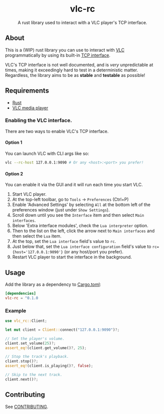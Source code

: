 <br />
<div align="center">
    <h1>vlc-rc</h1>
    <p>A rust library used to interact with a VLC player's TCP interface.</p>
</div>

## About

This is a (WIP) rust library you can use to interact with [VLC](https://www.videolan.org/vlc) programmatically by using its built-in [TCP interface](https://wiki.videolan.org/Documentation:Advanced_Use_of_VLC/#RC_and_RTCI).

VLC's TCP interface is not well documented, and is *very* unpredictable at times, making it exceedingly hard to test in a deterministic matter. Regardless, the library aims to be as **stable** and **testable** as possible!

## Requirements

* [Rust](https://www.rust-lang.org/)
* [VLC media player](https://www.videolan.org/vlc/)

### Enabling the VLC interface.

There are two ways to enable VLC's TCP interface.

#### Option 1

You can launch VLC with CLI args like so:

```sh
vlc --rc-host 127.0.0.1:9090 # Or any <host>:<port> you prefer!
```

#### Option 2

You can enable it via the GUI and it will run each time you start VLC.

1. Start VLC player.
2. At the top-left toolbar, go to `Tools` -> `Preferences` (Ctrl+P)
3. Enable 'Advanced Settings' by selecting `All` at the bottom left of the preferences window (just under `Show Settings`).
4. Scroll down until you see the `Interface` item and then select `Main interfaces`.
5. Below 'Extra interface modules', check the `Lua interpreter` option.
6. Then to the list on the left, click the arrow next to `Main interfaces` and then select the `Lua` item.
7. At the top, set the `Lua interface` field's value to `rc`.
8. Just below that, set the `Lua interface configuration` field's value to `rc={host='127.0.0.1:9090'}` (or any host/port you prefer).
9. Restart VLC player to start the interface in the background.

## Usage

Add the library as a dependency to [Cargo.toml](https://doc.rust-lang.org/cargo/reference/specifying-dependencies.html):

```toml
[dependencies]
vlc-rc = "0.1.0
```

### Example

```rust
use vlc_rc::Client;

let mut client = Client::connect("127.0.0.1:9090")?;

// Set the player's volume.
client.set_volume(25)?;
assert_eq!(client.get_volume()?, 25);

// Stop the track's playback.
client.stop()?;
assert_eq!(client.is_playing()?, false);

// Skip to the next track.
client.next()?;
```

## Contributing

See [CONTRIBUTING](CONTRIBUTING.md).
